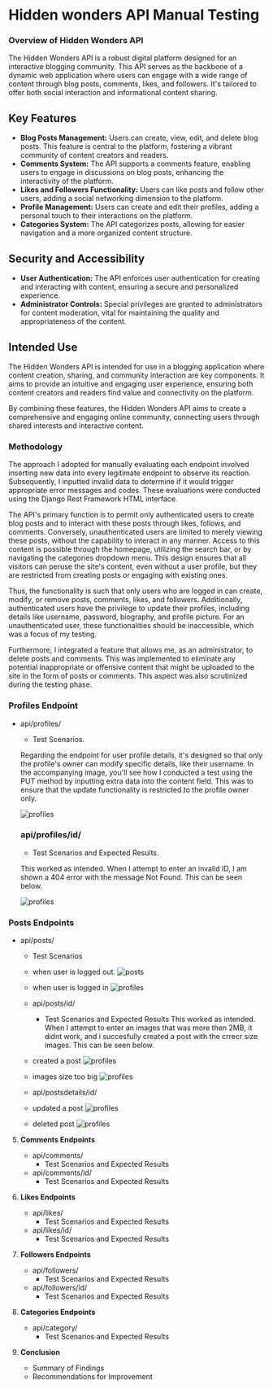 # Hidden wonders API Manual Testing
### Overview of Hidden Wonders API

The Hidden Wonders API is a robust digital platform designed for an interactive blogging community. This API serves as the backbone of a dynamic web application where users can engage with a wide range of content through blog posts, comments, likes, and followers. It's tailored to offer both social interaction and informational content sharing.

## Key Features
- **Blog Posts Management:** Users can create, view, edit, and delete blog posts. This feature is central to the platform, fostering a vibrant community of content creators and readers.
- **Comments System:** The API supports a comments feature, enabling users to engage in discussions on blog posts, enhancing the interactivity of the platform.
- **Likes and Followers Functionality:** Users can like posts and follow other users, adding a social networking dimension to the platform.
- **Profile Management:** Users can create and edit their profiles, adding a personal touch to their interactions on the platform.
- **Categories System:** The API categorizes posts, allowing for easier navigation and a more organized content structure.

## Security and Accessibility
- **User Authentication:** The API enforces user authentication for creating and interacting with content, ensuring a secure and personalized experience.
- **Administrator Controls:** Special privileges are granted to administrators for content moderation, vital for maintaining the quality and appropriateness of the content.

## Intended Use
The Hidden Wonders API is intended for use in a blogging application where content creation, sharing, and community interaction are key components. It aims to provide an intuitive and engaging user experience, ensuring both content creators and readers find value and connectivity on the platform.

By combining these features, the Hidden Wonders API aims to create a comprehensive and engaging online community, connecting users through shared interests and interactive content.


### Methodology
The approach I adopted for manually evaluating each endpoint involved inserting new data into every legitimate endpoint to observe its reaction. Subsequently, I inputted invalid data to determine if it would trigger appropriate error messages and codes. These evaluations were conducted using the Django Rest Framework HTML interface.

The API's primary function is to permit only authenticated users to create blog posts and to interact with these posts through likes, follows, and comments. Conversely, unauthenticated users are limited to merely viewing these posts, without the capability to interact in any manner. Access to this content is possible through the homepage, utilizing the search bar, or by navigating the categories dropdown menu. This design ensures that all visitors can peruse the site's content, even without a user profile, but they are restricted from creating posts or engaging with existing ones.

Thus, the functionality is such that only users who are logged in can create, modify, or remove posts, comments, likes, and followers. Additionally, authenticated users have the privilege to update their profiles, including details like username, password, biography, and profile picture. For an unauthenticated user, these functionalities should be inaccessible, which was a focus of my testing.

Furthermore, I integrated a feature that allows me, as an administrator, to delete posts and comments. This was implemented to eliminate any potential inappropriate or offensive content that might be uploaded to the site in the form of posts or comments. This aspect was also scrutinized during the testing phase.

### Profiles Endpoint
- api/profiles/
     - Test Scenarios.

     Regarding the endpoint for user profile details, it's designed so that only the profile's owner can modify specific details, like their username. In the accompanying image, you'll see how I conducted a test using the PUT method by inputting extra data into the content field. This was to ensure that the update functionality is restricted to the profile owner only.

     ![profiles](testing-images/profiles-logged-in.png)

  ### api/profiles/id/
     - Test Scenarios and Expected Results.

     This worked as intended.
     When I attempt to enter an invalid ID, I am shown a 404 error with the message Not Found. This can be seen below.

     ![profiles](testing-images/profiles-logged-out.png)

### Posts Endpoints
- api/posts/
     - Test Scenarios 
    
    - when user is logged out.
     ![posts](testing-images/postlist-logged-out.png)

    - when user is logged in 
     ![profiles](testing-images/postlist-logged-in.png)

   - api/posts/id/
     - Test Scenarios and Expected Results
     This worked as intended.
     When I attempt to enter an images that was more then 2MB, it didnt work, and i succesfully created a post with the crrecr size images. This can be seen below.

   - created a post 
     ![profiles](testing-images/postlist-add-post.png)
   - images size too big 
     ![profiles](testing-images/postlist-bigimage.png)

   - api/postsdetails/id/
   - updated a post 
     ![profiles](testing-images/postdeatail-updated.png)

   - deleted post 
     ![profiles](testing-images/postdetail-delete.png)


5. **Comments Endpoints**
   - api/comments/
     - Test Scenarios and Expected Results
   - api/comments/id/
     - Test Scenarios and Expected Results

6. **Likes Endpoints**
   - api/likes/
     - Test Scenarios and Expected Results
   - api/likes/id/
     - Test Scenarios and Expected Results

7. **Followers Endpoints**
   - api/followers/
     - Test Scenarios and Expected Results
   - api/followers/id/
     - Test Scenarios and Expected Results


8. **Categories Endpoints**
   - api/category/
     - Test Scenarios and Expected Results

9. **Conclusion**
   - Summary of Findings
   - Recommendations for Improvement